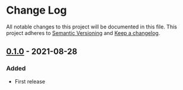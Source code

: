 # Change Log
All notable changes to this project will be documented in this file.
This project adheres to [Semantic Versioning](http://semver.org/) and [Keep a changelog](https://github.com/olivierlacan/keep-a-changelog).

## [0.1.0](https://github.com/blalop/PrometheusDHT22Exporter/tree/0.1.0) - 2021-08-28
### Added
- First release
